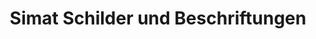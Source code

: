 ---
title: "Simat Schilder und Beschriftungen"
url: /wesseln/simat-schilder-und-beschriftungen/
shop: Kopieren
---